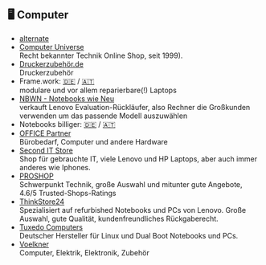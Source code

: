## 🖥️ Computer
* [alternate](https://www.alternate.de/)
* [Computer Universe](https://www.computeruniverse.net/de)\
Recht bekannter Technik Online Shop, seit 1999).
* [Druckerzubehör.de](https://www.druckerzubehoer.de/)\
Druckerzubehör
* Frame.work: [🇩🇪](https://frame.work/de/de) / [🇦🇹](https://frame.work/at/de)\
modulare und vor allem reparierbare(!) Laptops
* [NBWN - Notebooks wie Neu](https://www.notebookswieneu.de)\
verkauft Lenovo Evaluation-Rückläufer, also Rechner die Großkunden verwenden um das passende Modell auszuwählen
* Notebooks billiger: [🇩🇪](https://notebooksbilliger.de) / [🇦🇹](https://notebooksbilliger.at)
* [OFFICE Partner](https://www.office-partner.de/)\
Bürobedarf, Computer und andere Hardware
* [Second IT Store](https://second-it-store.de)\
Shop für gebrauchte IT, viele Lenovo und HP Laptops, aber auch immer anderes wie Iphones.
* [PROSHOP](https://www.proshop.de/)\
Schwerpunkt Technik, große Auswahl und mitunter gute Angebote, 4.6/5 Trusted-Shops-Ratings
* [ThinkStore24](https://www.thinkstore24.de)\
Spezialisiert auf refurbished Notebooks und PCs von Lenovo. Große Auswahl, gute Qualität, kundenfreundliches Rückgaberecht.
* [Tuxedo Computers](https://www.tuxedocomputers.com/)\
Deutscher Hersteller für Linux und Dual Boot Notebooks und PCs.
* [Voelkner](https://www.voelkner.de/)\
Computer, Elektrik, Elektronik, Zubehör
